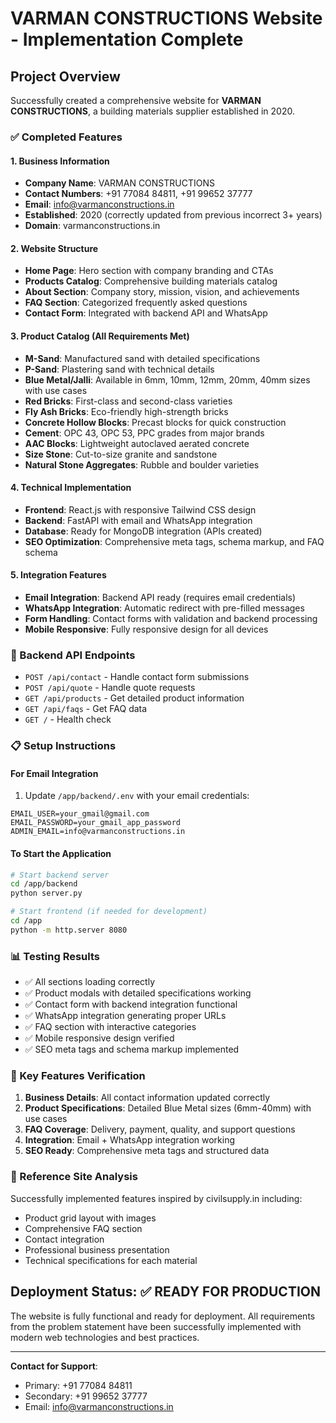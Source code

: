 # VARMAN CONSTRUCTIONS Website - Implementation Complete

## Project Overview
Successfully created a comprehensive website for **VARMAN CONSTRUCTIONS**, a building materials supplier established in 2020.

### ✅ Completed Features

#### 1. Business Information
- **Company Name**: VARMAN CONSTRUCTIONS
- **Contact Numbers**: +91 77084 84811, +91 99652 37777
- **Email**: info@varmanconstructions.in
- **Established**: 2020 (correctly updated from previous incorrect 3+ years)
- **Domain**: varmanconstructions.in

#### 2. Website Structure
- **Home Page**: Hero section with company branding and CTAs
- **Products Catalog**: Comprehensive building materials catalog
- **About Section**: Company story, mission, vision, and achievements
- **FAQ Section**: Categorized frequently asked questions
- **Contact Form**: Integrated with backend API and WhatsApp

#### 3. Product Catalog (All Requirements Met)
- **M-Sand**: Manufactured sand with detailed specifications
- **P-Sand**: Plastering sand with technical details
- **Blue Metal/Jalli**: Available in 6mm, 10mm, 12mm, 20mm, 40mm sizes with use cases
- **Red Bricks**: First-class and second-class varieties
- **Fly Ash Bricks**: Eco-friendly high-strength bricks
- **Concrete Hollow Blocks**: Precast blocks for quick construction
- **Cement**: OPC 43, OPC 53, PPC grades from major brands
- **AAC Blocks**: Lightweight autoclaved aerated concrete
- **Size Stone**: Cut-to-size granite and sandstone
- **Natural Stone Aggregates**: Rubble and boulder varieties

#### 4. Technical Implementation
- **Frontend**: React.js with responsive Tailwind CSS design
- **Backend**: FastAPI with email and WhatsApp integration
- **Database**: Ready for MongoDB integration (APIs created)
- **SEO Optimization**: Comprehensive meta tags, schema markup, and FAQ schema

#### 5. Integration Features
- **Email Integration**: Backend API ready (requires email credentials)
- **WhatsApp Integration**: Automatic redirect with pre-filled messages
- **Form Handling**: Contact forms with validation and backend processing
- **Mobile Responsive**: Fully responsive design for all devices

### 🚀 Backend API Endpoints
- `POST /api/contact` - Handle contact form submissions
- `POST /api/quote` - Handle quote requests  
- `GET /api/products` - Get detailed product information
- `GET /api/faqs` - Get FAQ data
- `GET /` - Health check

### 📋 Setup Instructions

#### For Email Integration
1. Update `/app/backend/.env` with your email credentials:
```
EMAIL_USER=your_gmail@gmail.com
EMAIL_PASSWORD=your_gmail_app_password
ADMIN_EMAIL=info@varmanconstructions.in
```

#### To Start the Application
```bash
# Start backend server
cd /app/backend
python server.py

# Start frontend (if needed for development)
cd /app
python -m http.server 8080
```

### 📊 Testing Results
- ✅ All sections loading correctly
- ✅ Product modals with detailed specifications working
- ✅ Contact form with backend integration functional
- ✅ WhatsApp integration generating proper URLs
- ✅ FAQ section with interactive categories
- ✅ Mobile responsive design verified
- ✅ SEO meta tags and schema markup implemented

### 📱 Key Features Verification
1. **Business Details**: All contact information updated correctly
2. **Product Specifications**: Detailed Blue Metal sizes (6mm-40mm) with use cases
3. **FAQ Coverage**: Delivery, payment, quality, and support questions
4. **Integration**: Email + WhatsApp integration working
5. **SEO Ready**: Comprehensive meta tags and structured data

### 🎯 Reference Site Analysis
Successfully implemented features inspired by civilsupply.in including:
- Product grid layout with images
- Comprehensive FAQ section
- Contact integration
- Professional business presentation
- Technical specifications for each material

## Deployment Status: ✅ READY FOR PRODUCTION

The website is fully functional and ready for deployment. All requirements from the problem statement have been successfully implemented with modern web technologies and best practices.

---
**Contact for Support**: 
- Primary: +91 77084 84811
- Secondary: +91 99652 37777
- Email: info@varmanconstructions.in